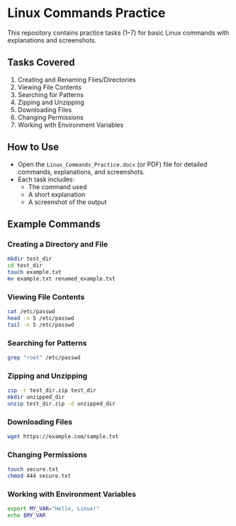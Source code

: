 # Linux Commands Practice

This repository contains practice tasks (1–7) for basic Linux commands with explanations and screenshots.

## Tasks Covered
1. Creating and Renaming Files/Directories
2. Viewing File Contents
3. Searching for Patterns
4. Zipping and Unzipping
5. Downloading Files
6. Changing Permissions
7. Working with Environment Variables

## How to Use
- Open the `Linux_Commands_Practice.docx` (or PDF) file for detailed commands, explanations, and screenshots.
- Each task includes:
  - The command used
  - A short explanation
  - A screenshot of the output

## Example Commands

### Creating a Directory and File
```bash
mkdir test_dir
cd test_dir
touch example.txt
mv example.txt renamed_example.txt
```

### Viewing File Contents
```bash
cat /etc/passwd
head -n 5 /etc/passwd
tail -n 5 /etc/passwd
```

### Searching for Patterns
```bash
grep "root" /etc/passwd
```

### Zipping and Unzipping
```bash
zip -r test_dir.zip test_dir
mkdir unzipped_dir
unzip test_dir.zip -d unzipped_dir
```

### Downloading Files
```bash
wget https://example.com/sample.txt
```

### Changing Permissions
```bash
touch secure.txt
chmod 444 secure.txt
```

### Working with Environment Variables
```bash
export MY_VAR="Hello, Linux!"
echo $MY_VAR
```
